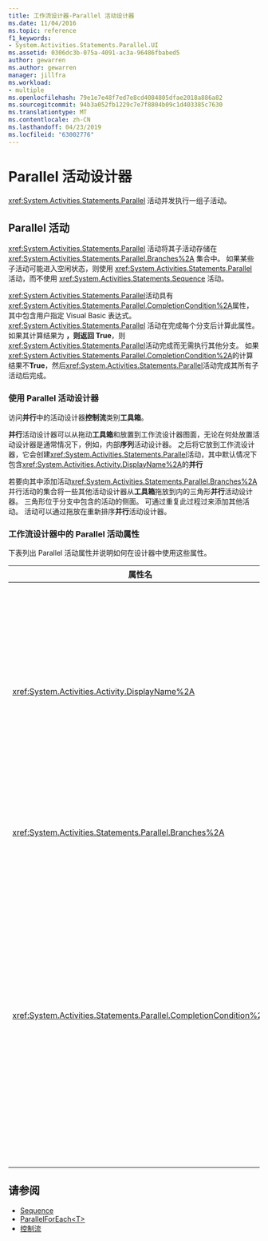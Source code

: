 ```yaml
---
title: 工作流设计器-Parallel 活动设计器
ms.date: 11/04/2016
ms.topic: reference
f1_keywords:
- System.Activities.Statements.Parallel.UI
ms.assetid: 0306dc3b-075a-4091-ac3a-96486fbabed5
author: gewarren
ms.author: gewarren
manager: jillfra
ms.workload:
- multiple
ms.openlocfilehash: 79e1e7e48f7ed7e8cd4084805dfae2018a886a82
ms.sourcegitcommit: 94b3a052fb1229c7e7f8804b09c1d403385c7630
ms.translationtype: MT
ms.contentlocale: zh-CN
ms.lasthandoff: 04/23/2019
ms.locfileid: "63002776"
---
```

# <a name="parallel-activity-designer"></a>Parallel 活动设计器

<xref:System.Activities.Statements.Parallel> 活动并发执行一组子活动。

## <a name="the-parallel-activity"></a>Parallel 活动

<xref:System.Activities.Statements.Parallel> 活动将其子活动存储在 <xref:System.Activities.Statements.Parallel.Branches%2A> 集合中。 如果某些子活动可能进入空闲状态，则使用 <xref:System.Activities.Statements.Parallel> 活动，而不使用 <xref:System.Activities.Statements.Sequence> 活动。

<xref:System.Activities.Statements.Parallel>活动具有<xref:System.Activities.Statements.Parallel.CompletionCondition%2A>属性，其中包含用户指定 Visual Basic 表达式。 <xref:System.Activities.Statements.Parallel> 活动在完成每个分支后计算此属性。 如果其计算结果为 **，则返回 True**，则<xref:System.Activities.Statements.Parallel>活动完成而无需执行其他分支。 如果<xref:System.Activities.Statements.Parallel.CompletionCondition%2A>的计算结果不**True**，然后<xref:System.Activities.Statements.Parallel>活动完成其所有子活动后完成。

### <a name="using-the-parallel-activity-designer"></a>使用 Parallel 活动设计器

访问**并行**中的活动设计器**控制流**类别**工具箱**。

**并行**活动设计器可以从拖动**工具箱**和放置到工作流设计器图面，无论在何处放置活动设计器是通常情况下，例如，内部**序列**活动设计器。 之后将它放到工作流设计器，它会创建<xref:System.Activities.Statements.Parallel>活动，其中默认情况下包含<xref:System.Activities.Activity.DisplayName%2A>的**并行**

若要向其中添加活动<xref:System.Activities.Statements.Parallel.Branches%2A>并行活动的集合将一些其他活动设计器从**工具箱**拖放到内的三角形**并行**活动设计器。 三角形位于分支中包含的活动的侧面。 可通过重复此过程过来添加其他活动。 活动可以通过拖放在重新排序**并行**活动设计器。

### <a name="parallel-activity-properties-in-the-workflow-designer"></a>工作流设计器中的 Parallel 活动属性

下表列出 Parallel 活动属性并说明如何在设计器中使用这些属性。

|属性名|必需|用法|
|-|--------------|-|
|<xref:System.Activities.Activity.DisplayName%2A>|False|指定活动设计器在标头中的友好显示名称。 默认值是**并行**。 值可以根据需要在中编辑**属性**网格或直接在活动设计器标头。|
|<xref:System.Activities.Statements.Parallel.Branches%2A>|True|包含要执行的子活动的集合。|
|<xref:System.Activities.Statements.Parallel.CompletionCondition%2A>|False|在分支完成后计算。 如果其计算结果为 **，则返回 True**，然后计划取消挂起的分支。 如果此属性未设置或计算结果为**False**，活动完成其所有子活动后完成。 默认值是**null**。|

## <a name="see-also"></a>请参阅

- [Sequence](../workflow-designer/sequence-activity-designer.md)
- [ParallelForEach\<T>](../workflow-designer/parallelforeach-t-activity-designer.md)
- [控制流](../workflow-designer/control-flow-activity-designers.md)